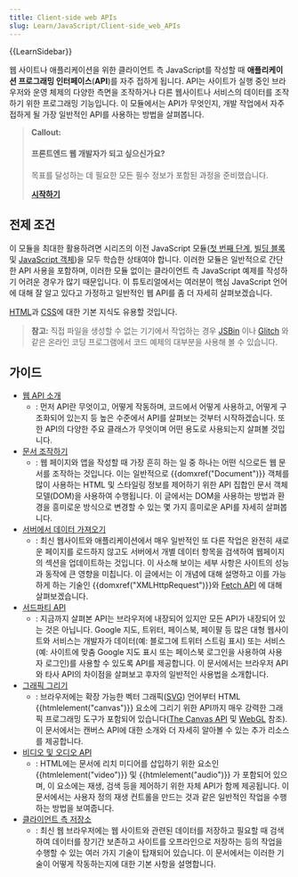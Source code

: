 ```yaml
---
title: Client-side web APIs
slug: Learn/JavaScript/Client-side_web_APIs
---
```


{{LearnSidebar}}

웹 사이트나 애플리케이션을 위한 클라이언트 측 JavaScript를 작성할 때 **애플리케이션 프로그래밍 인터페이스**(**API**)를 자주 접하게 됩니다. API는 사이트가 실행 중인 브라우저와 운영 체제의 다양한 측면을 조작하거나 다른 웹사이트나 서비스의 데이터를 조작하기 위한 프로그래밍 기능입니다. 이 모듈에서는 API가 무엇인지, 개발 작업에서 자주 접하게 될 가장 일반적인 API를 사용하는 방법을 살펴봅니다.

> **Callout:**
>
> #### 프론트엔드 웹 개발자가 되고 싶으신가요?
>
> 목표를 달성하는 데 필요한 모든 필수 정보가 포함된 과정을 준비했습니다.
>
> [**시작하기**](/ko/docs/Learn/Front-end_web_developer)

## 전제 조건

이 모듈을 최대한 활용하려면 시리즈의 이전 JavaScript 모듈([첫 번째 단계](/ko/docs/Learn/JavaScript/First_steps), [빌딩 블록](/ko/docs/Learn/JavaScript/Building_blocks) 및 [JavaScript 객체](/ko/docs/Learn/JavaScript/Objects))을 모두 학습한 상태여야 합니다. 이러한 모듈은 일반적으로 간단한 API 사용을 포함하며, 이러한 모듈 없이는 클라이언트 측 JavaScript 예제를 작성하기 어려운 경우가 많기 때문입니다. 이 튜토리얼에서는 여러분이 핵심 JavaScript 언어에 대해 잘 알고 있다고 가정하고 일반적인 웹 API를 좀 더 자세히 살펴보겠습니다.

[HTML](/ko/docs/Learn/HTML)과 [CSS](/ko/docs/Learn/CSS)에 대한 기본 지식도 유용할 것입니다.

> **참고:** 직접 파일을 생성할 수 없는 기기에서 작업하는 경우 [JSBin](https://jsbin.com/) 이나 [Glitch](https://glitch.com/) 와 같은 온라인 코딩 프로그램에서 코드 예제의 대부분을 사용해 볼 수 있습니다.

## 가이드

- [웹 API 소개](/ko/docs/Learn/JavaScript/Client-side_web_APIs/Introduction)
  - : 먼저 API란 무엇이고, 어떻게 작동하며, 코드에서 어떻게 사용하고, 어떻게 구조화되어 있는지 등 높은 수준에서 API를 살펴보는 것부터 시작하겠습니다. 또한 API의 다양한 주요 클래스가 무엇이며 어떤 용도로 사용되는지 살펴볼 것입니다.
- [문서 조작하기](/ko/docs/Learn/JavaScript/Client-side_web_APIs/Manipulating_documents)
  - : 웹 페이지와 앱을 작성할 때 가장 흔히 하는 일 중 하나는 어떤 식으로든 웹 문서를 조작하는 것입니다. 이는 일반적으로 {{domxref("Document")}} 객체를 많이 사용하는 HTML 및 스타일링 정보를 제어하기 위한 API 집합인 문서 객체 모델(DOM)을 사용하여 수행됩니다. 이 글에서는 DOM을 사용하는 방법과 환경을 흥미로운 방식으로 변경할 수 있는 몇 가지 흥미로운 API를 자세히 살펴봅니다.
- [서버에서 데이터 가져오기](/ko/docs/Learn/JavaScript/Client-side_web_APIs/Fetching_data)
  - : 최신 웹사이트와 애플리케이션에서 매우 일반적인 또 다른 작업은 완전히 새로운 페이지를 로드하지 않고도 서버에서 개별 데이터 항목을 검색하여 웹페이지의 섹션을 업데이트하는 것입니다. 이 사소해 보이는 세부 사항은 사이트의 성능과 동작에 큰 영향을 미칩니다. 이 글에서는 이 개념에 대해 설명하고 이를 가능하게 하는 기술인 {{domxref("XMLHttpRequest")}}와 [Fetch API](/ko/docs/Web/API/Fetch_API) 에 대해 살펴보겠습니다.
- [서드파티 API](/ko/docs/Learn/JavaScript/Client-side_web_APIs/Third_party_APIs)
  - : 지금까지 살펴본 API는 브라우저에 내장되어 있지만 모든 API가 내장되어 있는 것은 아닙니다. Google 지도, 트위터, 페이스북, 페이팔 등 많은 대형 웹사이트와 서비스는 개발자가 데이터(예: 블로그에 트위터 스트림 표시) 또는 서비스(예: 사이트에 맞춤 Google 지도 표시 또는 페이스북 로그인을 사용하여 사용자 로그인)를 사용할 수 있도록 API를 제공합니다. 이 문서에서는 브라우저 API와 타사 API의 차이점을 살펴보고 후자의 일반적인 사용법을 소개합니다.
- [그래픽 그리기](/ko/docs/Learn/JavaScript/Client-side_web_APIs/Drawing_graphics)
  - : 브라우저에는 확장 가능한 벡터 그래픽([SVG](/ko/docs/Web/SVG)) 언어부터 HTML {{htmlelement("canvas")}} 요소에 그리기 위한 API까지 매우 강력한 그래픽 프로그래밍 도구가 포함되어 있습니다([The Canvas API](/ko/docs/Web/API/Canvas_API) 및 [WebGL](/ko/docs/Web/API/WebGL_API) 참조). 이 문서에서는 캔버스 API에 대한 소개와 더 자세히 알아볼 수 있는 추가 리소스를 제공합니다.
- [비디오 및 오디오 API](/ko/docs/Learn/JavaScript/Client-side_web_APIs/Video_and_audio_APIs)
  - : HTML에는 문서에 리치 미디어를 삽입하기 위한 요소인 {{htmlelement("video")}} 및 {{htmlelement("audio")}} 가 포함되어 있으며, 이 요소에는 재생, 검색 등을 제어하기 위한 자체 API가 함께 제공됩니다. 이 문서에서는 사용자 정의 재생 컨트롤을 만드는 것과 같은 일반적인 작업을 수행하는 방법을 보여줍니다.
- [클라이언트 측 저장소](/ko/docs/Learn/JavaScript/Client-side_web_APIs/Client-side_storage)
  - : 최신 웹 브라우저에는 웹 사이트와 관련된 데이터를 저장하고 필요할 때 검색하여 데이터를 장기간 보존하고 사이트를 오프라인으로 저장하는 등의 작업을 수행할 수 있는 여러 가지 기술이 탑재되어 있습니다. 이 문서에서는 이러한 기술이 어떻게 작동하는지에 대한 기본 사항을 설명합니다.
